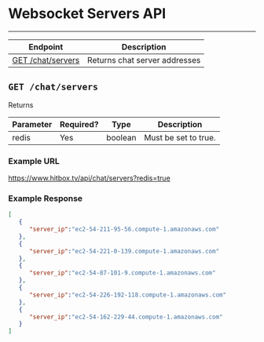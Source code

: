 # Websocket Servers API
***


| Endpoint | Description |
| ---- | --------------- |
| [GET /chat/servers](/chat/servers.md#get-chatservers) | Returns chat server addresses |

## `GET /chat/servers`

Returns

| Parameter | Required? | Type | Description |
| --- | --- | --- | --- |
| redis | Yes | boolean | Must be set to true. |

### Example URL

https://www.hitbox.tv/api/chat/servers?redis=true

### Example Response 

```json
[
   {
      "server_ip":"ec2-54-211-95-56.compute-1.amazonaws.com"
   },
   {
      "server_ip":"ec2-54-221-0-139.compute-1.amazonaws.com"
   },
   {
      "server_ip":"ec2-54-87-101-9.compute-1.amazonaws.com"
   },
   {
      "server_ip":"ec2-54-226-192-118.compute-1.amazonaws.com"
   },
   {
      "server_ip":"ec2-54-162-229-44.compute-1.amazonaws.com"
   }
]
```

